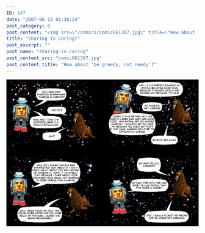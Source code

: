 ```yaml
---
ID: 147
date: "2007-06-13 01:36:24"
post_category: 0
post_content: "<img src=\"/comics/comic061307.jpg\" title=\"How about 'be greedy, not needy'?\" />"
title: "Sharing Is Caring?"
post_excerpt: ""
post_name: "sharing-is-caring"
post_content_src: "comic061307.jpg"
post_content_title: "How about 'be greedy, not needy'?"
---
```



[![How about 'be greedy, not needy'?](/comics-hi-res/comic061307.jpg)](/comics-hi-res/comic061307.jpg)
